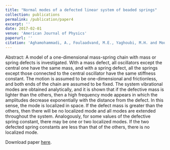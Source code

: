 ```yaml
---
title: "Normal modes of a defected linear system of beaded springs"
collection: publications
permalink: /publication/paper4
excerpt: ''
date: 2017-02-01
venue: 'American Journal of Physics'
paperurl: ''
citation: 'Aghamohammadi, A., Foulaadvand, M.E., Yaghoubi, M.H. and Mousavi, A.H., 2017. Normal modes of a defected linear system of beaded springs. American Journal of Physics, 85(3), pp.193-201.'
---
```


Abstract:
A model of a one-dimensional mass-spring chain with mass or spring defects is investigated. With a mass defect, all oscillators except the central one have the same mass, and with a spring defect, all the springs except those connected to the central oscillator have the same stiffness constant. The motion is assumed to be one-dimensional and frictionless, and both ends of the chain are assumed to be fixed. The system vibrational modes are obtained analytically, and it is shown that if the defective mass is lighter than the others, then a high frequency mode appears in which the amplitudes decrease exponentially with the distance from the defect. In this sense, the mode is localized in space. If the defect mass is greater than the others, then there will be no localized mode and all modes are extended throughout the system. Analogously, for some values of the defective spring constant, there may be one or two localized modes. If the two defected spring constants are less than that of the others, there is no localized mode.

Download paper [here](https://aapt.scitation.org/doi/full/10.1119/1.4972176).
